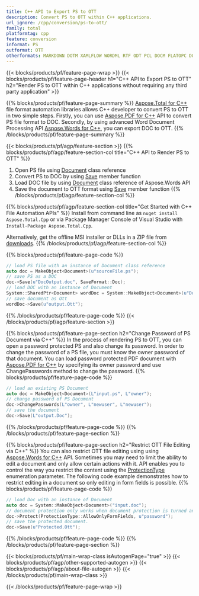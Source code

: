 ```yaml
---
title: C++ API to Export PS to OTT
description: Convert PS to OTT within C++ applications.
url_ignore: /cpp/conversion/ps-to-ott/
family: total
platformtag: cpp
feature: conversion
informat: PS
outformat: OTT
otherformats: MARKDOWN DOTM XAMLFLOW WORDML RTF ODT PCL DOCM FLATOPC DOTX MHTML DOT
---
```

{{< blocks/products/pf/feature-page-wrap >}}
{{< blocks/products/pf/feature-page-header h1="C++ API to Export PS to OTT" h2="Render PS to OTT within C++ applications without requiring any third party application" >}}

{{% blocks/products/pf/feature-page-summary %}}
[Aspose.Total for C++](https://products.aspose.com/total/cpp/) file format automation libraries allows C++ developer to convert PS to OTT in two simple steps. Firstly, you can use [Aspose.PDF for C++](https://products.aspose.com/pdf/cpp/) API to convert PS file format to DOC. Secondly, by using advanced Word Document Processing API [Aspose.Words for C++](https://products.aspose.com/words/cpp/), you can export DOC to OTT. 
{{% /blocks/products/pf/feature-page-summary  %}}

{{< blocks/products/pf/agp/feature-section >}}
{{% blocks/products/pf/agp/feature-section-col title="C++ API to Render PS to OTT" %}}
1. Open PS file using [Document](https://reference.aspose.com/pdf/cpp/class/aspose.pdf.document) class reference
2. Convert PS to DOC by using [Save](https://reference.aspose.com/pdf/cpp/class/aspose.pdf.document#adb8061c585440fde49c1263e68837f01) member function
3. Load DOC file by using [Document](https://reference.aspose.com/words/cpp/class/aspose.words.document) class reference of Aspose.Words API
4. Save the document to OTT format using [Save](https://reference.aspose.com/words/cpp/class/aspose.words.document#save_stream_saveformat) member function
{{% /blocks/products/pf/agp/feature-section-col %}}

{{% blocks/products/pf/agp/feature-section-col title="Get Started with C++ File Automation APIs" %}}
Install from command line as ```nuget install Aspose.Total.Cpp``` or via Package Manager Console of Visual Studio with ```Install-Package Aspose.Total.Cpp```.

Alternatively, get the offline MSI installer or DLLs in a ZIP file from [downloads](https://releases.aspose.com/total/cpp).
{{% /blocks/products/pf/agp/feature-section-col %}}

{{% blocks/products/pf/feature-page-code %}}
```cpp
// load PS file with an instance of Document class reference
auto doc = MakeObject<Document>(u"sourceFile.ps");
// save PS as a DOC 
doc->Save(u"DocOutput.doc", SaveFormat::Doc); 
// load DOC with an instance of Document
System::SharedPtr<Document> wordDoc = System::MakeObject<Document>(u"DocOutput.doc");
// save document as Ott
wordDoc->Save(u"output.Ott");  
```
{{% /blocks/products/pf/feature-page-code %}}
{{< /blocks/products/pf/agp/feature-section >}}

{{% blocks/products/pf/feature-page-section  h2="Change Password of PS Document via C++" %}}
In the process of rendering PS to OTT, you can open a password protected PS and also change its password. In order to change the password of a PS file, you must know the owner password of that document. You can load password protected PDF document with [Aspose.PDF for C++](https://products.aspose.com/pdf/cpp/) by specifying its owner password and use ChangePasswords method to change the password.
{{% blocks/products/pf/feature-page-code %}}
```cpp
// load an existing PS Document
auto doc = MakeObject<Document>(L"input.ps", L"owner");
// change password of PS Document
doc->ChangePasswords(L"owner", L"newuser", L"newuser");
// save the document
doc->Save(L"output.Doc");
```
{{% /blocks/products/pf/feature-page-code  %}}
{{% /blocks/products/pf/feature-page-section %}}

{{% blocks/products/pf/feature-page-section  h2="Restrict OTT File Editing via C++" %}}
You can also restrict OTT file editing using using [Aspose.Words for C++](https://products.aspose.com/words/cpp/) API. Sometimes you may need to limit the ability to edit a document and only allow certain actions with it. API enables you to control the way you restrict the content using the [ProtectionType](https://reference.aspose.com/words/cpp/namespace/aspose.words#protectiontype) enumeration parameter. The following code example demonstrates how to restrict editing in a document so only editing in form fields is possible.
{{% blocks/products/pf/feature-page-code %}}
```cpp
// load Doc with an instance of Document
auto doc = System::MakeObject<Document>("input.doc");
// document protection only works when document protection is turned and only editing in form fields is allowed.
doc->Protect(ProtectionType::AllowOnlyFormFields, u"password");
// save the protected document.
doc->Save(u"Protected.Ott");  
```
{{% /blocks/products/pf/feature-page-code  %}}
{{% /blocks/products/pf/feature-page-section %}}

{{< blocks/products/pf/main-wrap-class isAutogenPage="true" >}}
{{< blocks/products/pf/agp/other-supported-autogen >}}
{{< blocks/products/pf/agp/about-file-autogen >}}
{{< /blocks/products/pf/main-wrap-class >}}

{{< /blocks/products/pf/feature-page-wrap >}}